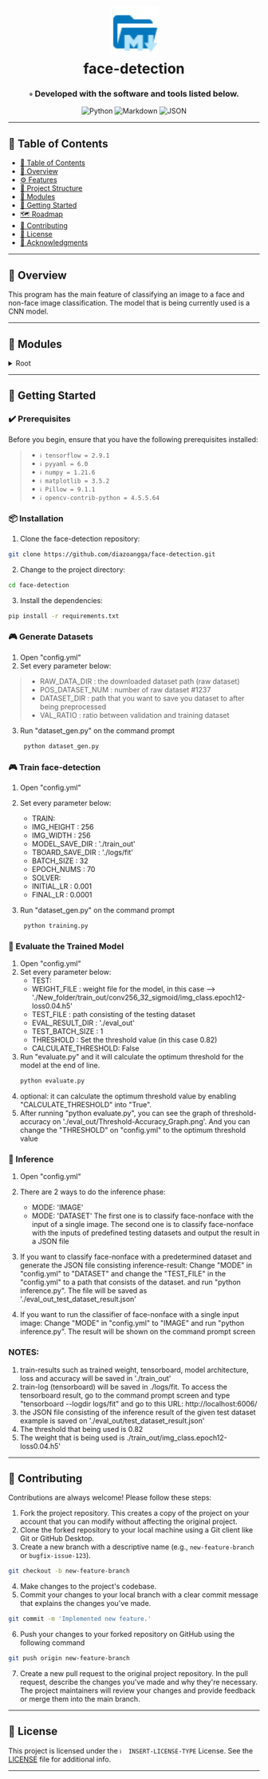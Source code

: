 <div align="center">
<h1 align="center">
<img src="https://raw.githubusercontent.com/PKief/vscode-material-icon-theme/ec559a9f6bfd399b82bb44393651661b08aaf7ba/icons/folder-markdown-open.svg" width="100" />
<br>face-detection
</h1>
<h3>◦ Developed with the software and tools listed below.</h3>

<p align="center">
<img src="https://img.shields.io/badge/Python-3776AB.svg?style&logo=Python&logoColor=white" alt="Python" />
<img src="https://img.shields.io/badge/Markdown-000000.svg?style&logo=Markdown&logoColor=white" alt="Markdown" />
<img src="https://img.shields.io/badge/JSON-000000.svg?style&logo=JSON&logoColor=white" alt="JSON" />
</p>
</div>

---

## 📒 Table of Contents
- [📒 Table of Contents](#-table-of-contents)
- [📍 Overview](#-overview)
- [⚙️ Features](#-features)
- [📂 Project Structure](#project-structure)
- [🧩 Modules](#modules)
- [🚀 Getting Started](#-getting-started)
- [🗺 Roadmap](#-roadmap)
- [🤝 Contributing](#-contributing)
- [📄 License](#-license)
- [👏 Acknowledgments](#-acknowledgments)

---


## 📍 Overview

This program has the main feature of classifying an image to a face and non-face image classification. The model that is being currently used is a CNN model.

---



## 🧩 Modules

<details closed><summary>Root</summary>

| File                                                                                          | Summary                   |
| ---                                                                                           | ---                       |
| [config_utils.py](https://github.com/diazoangga/face-detection.git/blob/main/config_utils.py) | All the setting customization is stored here for dataset generation, model settings, training settings, and output folder naming |
| [dataset_gen.py](https://github.com/diazoangga/face-detection.git/blob/main/dataset_gen.py)   | Dataset generation |
| [evaluate.py](https://github.com/diazoangga/face-detection.git/blob/main/evaluate.py)         | Evaluate the training results |
| [inference.py](https://github.com/diazoangga/face-detection.git/blob/main/inference.py)       | Testing the training results |
| [model.py](https://github.com/diazoangga/face-detection.git/blob/main/model.py)               | MTraining model |
| [training.py](https://github.com/diazoangga/face-detection.git/blob/main/training.py)         | Training code |

</details>

---

## 🚀 Getting Started

### ✔️ Prerequisites

Before you begin, ensure that you have the following prerequisites installed:
> - `ℹ️ tensorflow = 2.9.1`
> - `ℹ️ pyyaml = 6.0`
> - `ℹ️ numpy = 1.21.6`
> - `ℹ️ matplotlib = 3.5.2`
> - `ℹ️ Pillow = 9.1.1`
> - `ℹ️ opencv-contrib-python = 4.5.5.64`

### 📦 Installation

1. Clone the face-detection repository:
```sh
git clone https://github.com/diazoangga/face-detection.git
```

2. Change to the project directory:
```sh
cd face-detection
```

3. Install the dependencies:
```sh
pip install -r requirements.txt
```

### 🎮 Generate Datasets

1. Open "config.yml"
2. Set every parameter below:
>   - RAW_DATA_DIR    : the downloaded dataset path (raw dataset)
>   - POS_DATASET_NUM : number of raw dataset #1237
>   - DATASET_DIR     : path that you want to save you dataset to after being preprocessed
>   - VAL_RATIO       : ratio between validation and training dataset

3. Run "dataset_gen.py" on the command prompt
   ```sh
    python dataset_gen.py
    ```

### 🎮 Train face-detection

1. Open "config.yml"
2. Set every parameter below:
    - TRAIN:
    -   IMG_HEIGHT      : 256
    -   IMG_WIDTH       : 256
    -   MODEL_SAVE_DIR  : './train_out'
    -   TBOARD_SAVE_DIR : './logs/fit'
    -   BATCH_SIZE      : 32
    -   EPOCH_NUMS      : 70
    - SOLVER:
    -   INITIAL_LR      : 0.001
    -   FINAL_LR        : 0.0001

3. Run "dataset_gen.py" on the command prompt
   ```sh
    python training.py
    ```
### 🧪 Evaluate the Trained Model
1. Open "config.yml"
2. Set every parameter below:
    - TEST:
    - WEIGHT_FILE     : weight file for the model, in this case --> './New_folder/train_out/conv256_32_sigmoid/img_class.epoch12-loss0.04.h5'
    - TEST_FILE       : path consisting of the testing dataset
    - EVAL_RESULT_DIR : './eval_out'
    - TEST_BATCH_SIZE : 1
    - THRESHOLD       : Set the threshold value (in this case 0.82)
    - CALCULATE_THRESHOLD: False
3. Run "evaluate.py" and it will calculate the optimum threshold for the model at the end of line.
   ``` sh
   python evaluate.py
   ```
5. optional: it can calculate the optimum threshold value by enabling "CALCULATE_THRESHOLD" into "True".
6. After running "python evaluate.py", you can see the graph of threshold-accuracy on './eval_out/Threshold-Accuracy_Graph.png'. And you can change the "THRESHOLD" on "config.yml" to the optimum threshold value

### 🧪 Inference

1. Open "config.yml"
2. There are 2 ways to do the inference phase:
    - MODE: 'IMAGE'
    - MODE: 'DATASET'
    The first one is to classify face-nonface with the input of a single image.
    The second one is to classify face-nonface with the inputs of predefined testing datasets and output the result in a JSON file

3. If you want to classify face-nonface with a predetermined dataset and generate the JSON file consisting inference-result:
    Change "MODE" in "config.yml" to "DATASET" and change the "TEST_FILE" in the "config.yml" to a path that consists of the dataset.
    and run "python inference.py". The file will be saved as './eval_out_test_dataset_result.json'

4. If you want to run the classifier of face-nonface with a single input image:
    Change "MODE" in "config.yml" to "IMAGE"
    and run "python inference.py". The result will be shown on the command prompt screen

### NOTES:
1. train-results such as trained weight, tensorboard, model architecture, loss and accuracy will be saved in './train_out'
2. train-log (tensorboard) will be saved in ./logs/fit.
    To access the tensorboard result, go to the command prompt screen and type "tensorboard --logdir logs/fit"
    and go to this URL: http://localhost:6006/
3. the JSON file consisting of the inference result of the given test dataset example is saved on './eval_out/test_dataset_result.json'
4. The threshold that being used is 0.82
5. The weight that is being used is ./train_out/img_class.epoch12-loss0.04.h5'

---

## 🤝 Contributing

Contributions are always welcome! Please follow these steps:
1. Fork the project repository. This creates a copy of the project on your account that you can modify without affecting the original project.
2. Clone the forked repository to your local machine using a Git client like Git or GitHub Desktop.
3. Create a new branch with a descriptive name (e.g., `new-feature-branch` or `bugfix-issue-123`).
```sh
git checkout -b new-feature-branch
```
4. Make changes to the project's codebase.
5. Commit your changes to your local branch with a clear commit message that explains the changes you've made.
```sh
git commit -m 'Implemented new feature.'
```
6. Push your changes to your forked repository on GitHub using the following command
```sh
git push origin new-feature-branch
```
7. Create a new pull request to the original project repository. In the pull request, describe the changes you've made and why they're necessary.
The project maintainers will review your changes and provide feedback or merge them into the main branch.

---

## 📄 License

This project is licensed under the `ℹ️  INSERT-LICENSE-TYPE` License. See the [LICENSE](https://docs.github.com/en/communities/setting-up-your-project-for-healthy-contributions/adding-a-license-to-a-repository) file for additional info.

---

